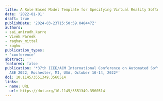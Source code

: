 ```yaml
---
title: A Role Based Model Template for Specifying Virtual Reality Software
date: '2022-01-01'
draft: true
publishDate: '2024-03-23T15:50:59.048447Z'
authors:
- sai_anirudh_karre
- Vivek Pareek
- raghav_mittal
- raghu
publication_types:
- 'conference'
abstract: ''
featured: false
publication: '*37th IEEE/ACM International Conference on Automated Software Engineering,
  ASE 2022, Rochester, MI, USA, October 10-14, 2022*'
doi: 10.1145/3551349.3560514
links:
- name: URL
  url: https://doi.org/10.1145/3551349.3560514
---
```


